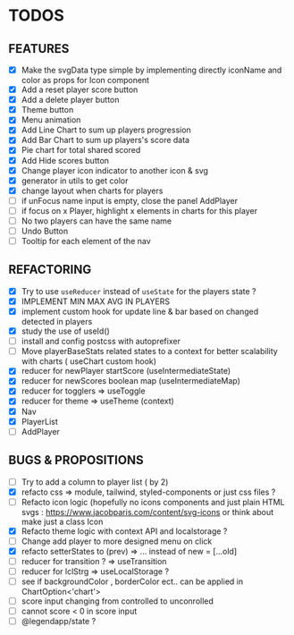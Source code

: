 # TODOS

## FEATURES

- [x] Make the svgData type simple by implementing directly iconName and color as props for Icon component
- [x] Add a reset player score button
- [x] Add a delete player button
- [x] Theme button
- [x] Menu animation
- [x] Add Line Chart to sum up players progression
- [x] Add Bar Chart to sum up players's score data
- [x] Pie chart for total shared scored
- [x] Add Hide scores button
- [x] Change player icon indicator to another icon & svg
- [x] generator in utils to get color
- [x] change layout when charts for players
- [ ] if unFocus name input is empty, close the panel AddPlayer
- [ ] if focus on x Player, highlight x elements in charts for this player
- [ ] No two players can have the same name
- [ ] Undo Button
- [ ] Tooltip for each element of the nav

## REFACTORING

- [x] Try to use `useReducer` instead of `useState` for the players state ?
- [x] IMPLEMENT MIN MAX AVG IN PLAYERS
- [x] implement custom hook for update line & bar based on changed detected in players
- [x] study the use of useId()
- [ ] install and config postcss with autoprefixer
- [ ] Move playerBaseStats related states to a context for better scalability with charts ( useChart custom hook)
- [x] reducer for newPlayer startScore (useIntermediateState)
- [x] reducer for newScores boolean map (useIntermediateMap)
- [x] reducer for togglers => useToggle
- [x] reducer for theme => useTheme (context)
- [x] Nav
- [x] PlayerList
- [ ] AddPlayer

## BUGS & PROPOSITIONS

- [ ] Try to add a column to player list ( by 2)
- [x] refacto css => module, tailwind, styled-components or just css files ?
- [ ] Refacto icon logic (hopefully no icons components and just plain HTML svgs : <a>https://www.jacobparis.com/content/svg-icons</a> or think about make just a class Icon
- [x] Refacto theme logic with context API and localstorage ?
- [ ] Change add player to more designed menu on click
- [x] refacto setterStates to (prev) => ... instead of new = [...old]
- [ ] reducer for transition ? => useTransition
- [ ] reducer for lclStrg => useLocalStorage ?
- [ ] see if backgroundColor , borderColor ect.. can be applied in ChartOption<'chart'>
- [ ] score input changing from controlled to unconrolled
- [ ] cannot score < 0 in score input
- [ ] @legendapp/state ?
